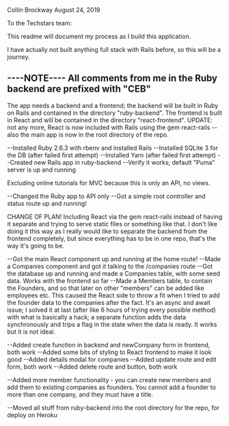 Collin Brockway
August 24, 2019

To the Techstars team:

This readme will document my process as I build this application.

I have actually not built anything full stack with Rails before,
so this will be a journey.


----NOTE----
All comments from me in the Ruby backend are prefixed with "CEB"
------------


The app needs a backend and a frontend; the backend will be built
in Ruby on Rails and contained in the directory "ruby-backend".
The frontend is built in React and will be contained in the
directory "react-frontend". UPDATE: not any more, React is now
included with Rails using the gem react-rails -- also the main
app is now in the root directory of the repo.

--Installed Ruby 2.6.3 with rbenv and installed Rails
--Installed SQLite 3 for the DB (after failed first attempt)
--Installed Yarn (after failed first attempt)
--Created new Rails app in ruby-backend
--Verify it works; default "Puma" server is up and running

Excluding online tutorials for MVC because this is only an API, no views.

--Changed the Ruby app to API only
--Got a simple root controller and status route up and running!

CHANGE OF PLAN! Including React via the gem react-rails instead of having
it separate and trying to serve static files or something like that.
I don't like doing it this way as I really would like to separate the backend
from the frontend completely, but since everything has to be in one repo,
that's the way it's going to be.

--Got the main React component up and running at the home route!
--Made a Companies component and got it talking to the /companies route
--Got the database up and running and made a Companies table,
  with some seed data. Works with the frontend so far
--Made a Members table, to contain the Founders, and so that later on
  other "members" can be added like employees etc. This caused the React
  side to throw a fit when I tried to add the founder data to the companies
  after the fact. It's an async and await issue; I solved it at last (after
  like 6 hours of trying every possible method) with what is basically
  a hack; a separate function adds the data synchronously and trips a flag
  in the state when the data is ready. It works but it is not ideal.

--Added create function in backend and newCompany form in frontend, both work
--Added some bits of styling to React frontend to make it look good
--Added details modal for companies
--Added update route and edit form, both work
--Added delete route and button, both work

--Added more member functionality - you can create new members and
  add them to existing companies as founders. You cannot add a founder
  to more than one company, and they must have a title.

--Moved all stuff from ruby-backend into the root directory for the repo,
  for deploy on Heroku